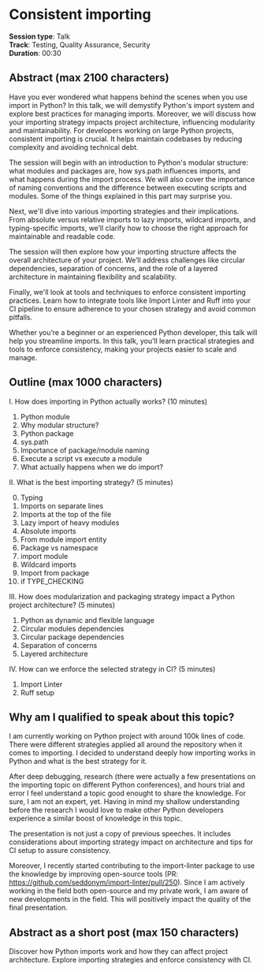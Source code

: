 # Consistent importing

**Session type**: Talk  
**Track**: Testing, Quality Assurance, Security  
**Duration**: 00:30

## Abstract (max 2100 characters)

Have you ever wondered what happens behind the scenes when you use import in Python? In this talk, we will demystify Python's import system and explore best practices for managing imports. Moreover, we will discuss how your importing strategy impacts project architecture, influencing modularity and maintainability. For developers working on large Python projects, consistent importing is crucial. It helps maintain codebases by reducing complexity and avoiding technical debt. 

The session will begin with an introduction to Python's modular structure: what modules and packages are, how sys.path influences imports, and what happens during the import process. We will also cover the importance of naming conventions and the difference between executing scripts and modules. Some of the things explained in this part may surprise you.

Next, we'll dive into various importing strategies and their implications. From absolute versus relative imports to lazy imports, wildcard imports, and typing-specific imports, we’ll clarify how to choose the right approach for maintainable and readable code.

The session will then explore how your importing structure affects the overall architecture of your project. We’ll address challenges like circular dependencies, separation of concerns, and the role of a layered architecture in maintaining flexibility and scalability.

Finally, we'll look at tools and techniques to enforce consistent importing practices. Learn how to integrate tools like Import Linter and Ruff into your CI pipeline to ensure adherence to your chosen strategy and avoid common pitfalls.

Whether you’re a beginner or an experienced Python developer, this talk will help you streamline imports. In this talk, you’ll learn practical strategies and tools to enforce consistency, making your projects easier to scale and manage.

## Outline (max 1000 characters)

I. How does importing in Python actually works? (10 minutes)

1. Python module
2. Why modular structure?
3. Python package
4. sys.path
5. Importance of package/module naming
6. Execute a script vs execute a module
7. What actually happens when we do import?

II. What is the best importing strategy? (5 minutes)

0. Typing
1. Imports on separate lines
2. Imports at the top of the file
3. Lazy import of heavy modules
4. Absolute imports
5. From module import entity
6. Package vs namespace
7. import module
8. Wildcard imports
9. Import from package 
10. if TYPE_CHECKING

III. How does modularization and packaging strategy impact a Python project architecture? (5 minutes)

1. Python as dynamic and flexible language
2. Circular modules dependencies
3. Circular package dependencies
4. Separation of concerns
5. Layered architecture

IV. How can we enforce the selected strategy in CI? (5 minutes)
1. Import Linter
2. Ruff setup

## Why am I qualified to speak about this topic?

I am currently working on Python project with around 100k lines of code. There were different strategies applied all around the repository when it comes to importing. I decided to understand deeply how importing works in Python and what is the best strategy for it.

After deep debugging, research (there were actually a few presentations on the importing topic on different Python conferences), and hours trial and error I feel understand a topic good enought to share the knowledge. For sure, I am not an expert, yet. Having in mind my shallow understanding before the research I would love to make other Python developers experience a similar boost of knowledge in this topic.

The presentation is not just a copy of previous speeches. It includes considerations about importing strategy impact on architecture and tips for CI setup to assure consistency.

Moreover, I recently started contributing to the import-linter package to use the knowledge by improving open-source tools (PR: https://github.com/seddonym/import-linter/pull/250). Since I am actively working in the field both open-source and my private work, I am aware of new developments in the field. This will positively impact the quality of the final presentation.

## Abstract as a short post (max 150 characters)

Discover how Python imports work and how they can affect project architecture. Explore importing strategies and enforce consistency with CI.
